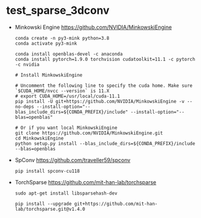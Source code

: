# test_sparse_3dconv


- Minkowski Engine
  https://github.com/NVIDIA/MinkowskiEngine

  ```
  conda create -n py3-mink python=3.8
  conda activate py3-mink
  
  conda install openblas-devel -c anaconda
  conda install pytorch=1.9.0 torchvision cudatoolkit=11.1 -c pytorch -c nvidia
  
  # Install MinkowskiEngine
  
  # Uncomment the following line to specify the cuda home. Make sure `$CUDA_HOME/nvcc --version` is 11.X
  # export CUDA_HOME=/usr/local/cuda-11.1
  pip install -U git+https://github.com/NVIDIA/MinkowskiEngine -v --no-deps --install-option="--blas_include_dirs=${CONDA_PREFIX}/include" --install-option="--blas=openblas"
  
  # Or if you want local MinkowskiEngine
  git clone https://github.com/NVIDIA/MinkowskiEngine.git
  cd MinkowskiEngine
  python setup.py install --blas_include_dirs=${CONDA_PREFIX}/include --blas=openblas
  ```

  

- SpConv
  https://github.com/traveller59/spconv

  ```
  pip install spconv-cu118	
  ```

  

- TorchSparse
  https://github.com/mit-han-lab/torchsparse

  ```
  sudo apt-get install libsparsehash-dev
  ```

  ```
  pip install --upgrade git+https://github.com/mit-han-lab/torchsparse.git@v1.4.0
  ```

  
